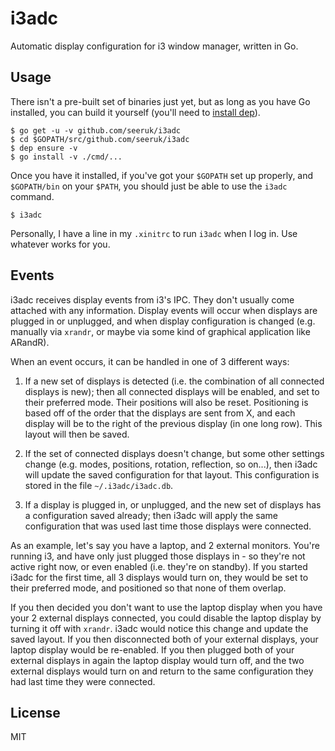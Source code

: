 # i3adc

Automatic display configuration for i3 window manager, written in Go.

## Usage

There isn't a pre-built set of binaries just yet, but as long as you have Go installed, you can 
build it yourself (you'll need to [install dep][1]).

```
$ go get -u -v github.com/seeruk/i3adc
$ cd $GOPATH/src/github.com/seeruk/i3adc
$ dep ensure -v
$ go install -v ./cmd/...
```

Once you have it installed, if you've got your `$GOPATH` set up properly, and `$GOPATH/bin` on your
`$PATH`, you should just be able to use the `i3adc` command.

```
$ i3adc 
```

Personally, I have a line in my `.xinitrc` to run `i3adc` when I log in. Use whatever works for you.

## Events

i3adc receives display events from i3's IPC. They don't usually come attached with any information.
Display events will occur when displays are plugged in or unplugged, and when display configuration 
is changed (e.g. manually via `xrandr`, or maybe via some kind of graphical application like 
ARandR).

When an event occurs, it can be handled in one of 3 different ways:

1. If a new set of displays is detected (i.e. the combination of all connected displays is new); 
then all connected displays will be enabled, and set to their preferred mode. Their positions will 
also be reset. Positioning is based off of the order that the displays are sent from X, and each 
display will be to the right of the previous display (in one long row). This layout will then be 
saved.

2. If the set of connected displays doesn't change, but some other settings change (e.g. modes, 
positions, rotation, reflection, so on...), then i3adc will update the saved configuration for that 
layout. This configuration is stored in the file `~/.i3adc/i3adc.db`. 

3. If a display is plugged in, or unplugged, and the new set of displays has a configuration saved 
already; then i3adc will apply the same configuration that was used last time those displays were 
connected.

As an example, let's say you have a laptop, and 2 external monitors. You're running i3, and have 
only just plugged those displays in - so they're not active right now, or even enabled (i.e. they're
on standby). If you started i3adc for the first time, all 3 displays would turn on, they would be 
set to their preferred mode, and positioned so that none of them overlap.

If you then decided you don't want to use the laptop display when you have your 2 external displays 
connected, you could disable the laptop display by turning it off with `xrandr`. i3adc would notice
this change and update the saved layout. If you then disconnected both of your external displays,
your laptop display would be re-enabled. If you then plugged both of your external displays in again
the laptop display would turn off, and the two external displays would turn on and return to the 
same configuration they had last time they were connected.

## License 

MIT


[1]: https://golang.github.io/dep/docs/installation.html
